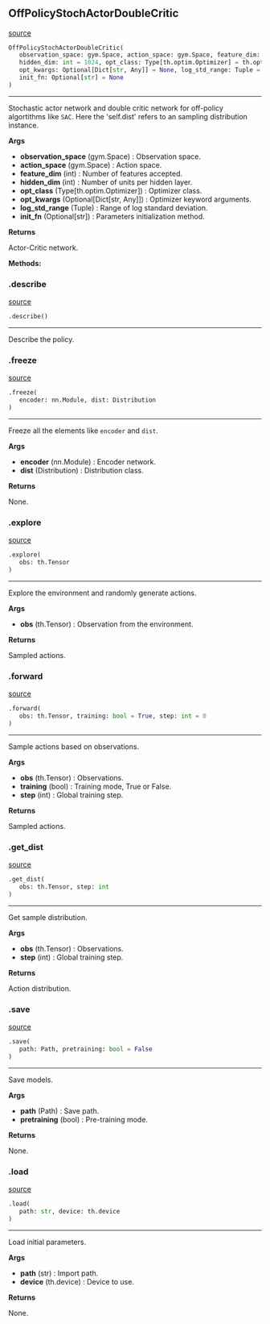 #


## OffPolicyStochActorDoubleCritic
[source](https://github.com/RLE-Foundation/rllte/blob/main/rllte/xploit/policy/off_policy_stoch_actor_double_critic.py/#L38)
```python 
OffPolicyStochActorDoubleCritic(
   observation_space: gym.Space, action_space: gym.Space, feature_dim: int = 64,
   hidden_dim: int = 1024, opt_class: Type[th.optim.Optimizer] = th.optim.Adam,
   opt_kwargs: Optional[Dict[str, Any]] = None, log_std_range: Tuple = (-10, 2),
   init_fn: Optional[str] = None
)
```


---
Stochastic actor network and double critic network for off-policy algortithms like `SAC`.
Here the 'self.dist' refers to an sampling distribution instance.


**Args**

* **observation_space** (gym.Space) : Observation space.
* **action_space** (gym.Space) : Action space.
* **feature_dim** (int) : Number of features accepted.
* **hidden_dim** (int) : Number of units per hidden layer.
* **opt_class** (Type[th.optim.Optimizer]) : Optimizer class.
* **opt_kwargs** (Optional[Dict[str, Any]]) : Optimizer keyword arguments.
* **log_std_range** (Tuple) : Range of log standard deviation.
* **init_fn** (Optional[str]) : Parameters initialization method.


**Returns**

Actor-Critic network.


**Methods:**


### .describe
[source](https://github.com/RLE-Foundation/rllte/blob/main/rllte/xploit/policy/off_policy_stoch_actor_double_critic.py/#L91)
```python
.describe()
```

---
Describe the policy.

### .freeze
[source](https://github.com/RLE-Foundation/rllte/blob/main/rllte/xploit/policy/off_policy_stoch_actor_double_critic.py/#L106)
```python
.freeze(
   encoder: nn.Module, dist: Distribution
)
```

---
Freeze all the elements like `encoder` and `dist`.


**Args**

* **encoder** (nn.Module) : Encoder network.
* **dist** (Distribution) : Distribution class.


**Returns**

None.

### .explore
[source](https://github.com/RLE-Foundation/rllte/blob/main/rllte/xploit/policy/off_policy_stoch_actor_double_critic.py/#L131)
```python
.explore(
   obs: th.Tensor
)
```

---
Explore the environment and randomly generate actions.


**Args**

* **obs** (th.Tensor) : Observation from the environment.


**Returns**

Sampled actions.

### .forward
[source](https://github.com/RLE-Foundation/rllte/blob/main/rllte/xploit/policy/off_policy_stoch_actor_double_critic.py/#L142)
```python
.forward(
   obs: th.Tensor, training: bool = True, step: int = 0
)
```

---
Sample actions based on observations.


**Args**

* **obs** (th.Tensor) : Observations.
* **training** (bool) : Training mode, True or False.
* **step** (int) : Global training step.


**Returns**

Sampled actions.

### .get_dist
[source](https://github.com/RLE-Foundation/rllte/blob/main/rllte/xploit/policy/off_policy_stoch_actor_double_critic.py/#L163)
```python
.get_dist(
   obs: th.Tensor, step: int
)
```

---
Get sample distribution.


**Args**

* **obs** (th.Tensor) : Observations.
* **step** (int) : Global training step.


**Returns**

Action distribution.

### .save
[source](https://github.com/RLE-Foundation/rllte/blob/main/rllte/xploit/policy/off_policy_stoch_actor_double_critic.py/#L182)
```python
.save(
   path: Path, pretraining: bool = False
)
```

---
Save models.


**Args**

* **path** (Path) : Save path.
* **pretraining** (bool) : Pre-training mode.


**Returns**

None.

### .load
[source](https://github.com/RLE-Foundation/rllte/blob/main/rllte/xploit/policy/off_policy_stoch_actor_double_critic.py/#L198)
```python
.load(
   path: str, device: th.device
)
```

---
Load initial parameters.


**Args**

* **path** (str) : Import path.
* **device** (th.device) : Device to use.


**Returns**

None.
